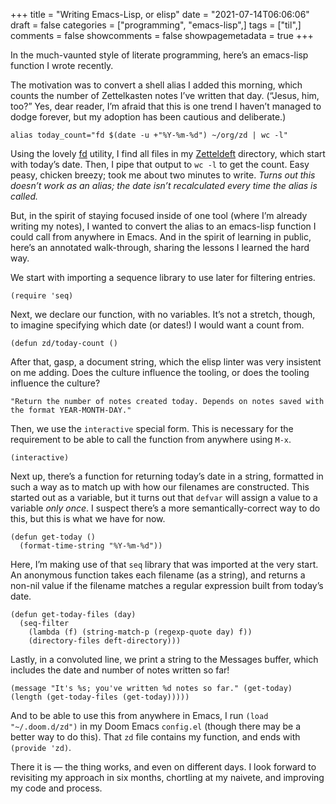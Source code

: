 +++
title = "Writing Emacs-Lisp, or elisp"
date = "2021-07-14T06:06:06"
draft = false
categories = ["programming", "emacs-lisp",]
tags = ["til",]
comments = false
showcomments = false
showpagemetadata = true
+++

In the much-vaunted style of literate programming, here&rsquo;s an emacs-lisp function I wrote recently.

The motivation was to convert a shell alias I added this morning, which counts the number of Zettelkasten notes I&rsquo;ve written that day. (&ldquo;Jesus, him, too?&rdquo; Yes, dear reader, I&rsquo;m afraid that this is one trend I haven&rsquo;t managed to dodge forever, but my adoption has been cautious and deliberate.)

    alias today_count="fd $(date -u +"%Y-%m-%d") ~/org/zd | wc -l"

Using the lovely [fd](https://github.com/sharkdp/fd) utility, I find all files in my [Zetteldeft](https://www.eliasstorms.net/zetteldeft/) directory, which start with today&rsquo;s date. Then, I pipe that output to `wc -l` to get the count. Easy peasy, chicken breezy; took me about two minutes to write. *Turns out this doesn&rsquo;t work as an alias; the date isn&rsquo;t recalculated every time the alias is called.*

But, in the spirit of staying focused inside of one tool (where I&rsquo;m already writing my notes), I wanted to convert the alias to an emacs-lisp function I could call from anywhere in Emacs. And in the spirit of learning in public, here&rsquo;s an annotated walk-through, sharing the lessons I learned the hard way.

We start with importing a sequence library to use later for filtering entries.

    (require 'seq)

Next, we declare our function, with no variables. It&rsquo;s not a stretch, though, to imagine specifying which date (or dates!) I would want a count from.

    (defun zd/today-count ()

After that, gasp, a document string, which the elisp linter was very insistent on me adding. Does the culture influence the tooling, or does the tooling influence the culture?

    "Return the number of notes created today. Depends on notes saved with the format YEAR-MONTH-DAY."

Then, we use the `interactive` special form. This is necessary for the requirement to be able to call the function from anywhere using `M-x`.

    (interactive)

Next up, there&rsquo;s a function for returning today&rsquo;s date in a string, formatted in such a way as to match up with how our filenames are constructed. This started out as a variable, but it turns out that `defvar` will assign a value to a variable *only once*. I suspect there&rsquo;s a more semantically-correct way to do this, but this is what we have for now.

    (defun get-today ()
      (format-time-string "%Y-%m-%d"))

Here, I&rsquo;m making use of that `seq` library that was imported at the very start. An anonymous function takes each filename (as a string), and returns a non-nil value if the filename matches a regular expression built from today&rsquo;s date.

    (defun get-today-files (day)
      (seq-filter
        (lambda (f) (string-match-p (regexp-quote day) f))
        (directory-files deft-directory)))

Lastly, in a convoluted line, we print a string to the Messages buffer, which includes the date and number of notes written so far!

    (message "It's %s; you've written %d notes so far." (get-today) (length (get-today-files (get-today)))))

And to be able to use this from anywhere in Emacs, I run `(load "~/.doom.d/zd")` in my Doom Emacs `config.el` (though there may be a better way to do this). That `zd` file contains my function, and ends with `(provide 'zd)`.

There it is &mdash; the thing works, and even on different days. I look forward to revisiting my approach in six months, chortling at my naivete, and improving my code and process.
